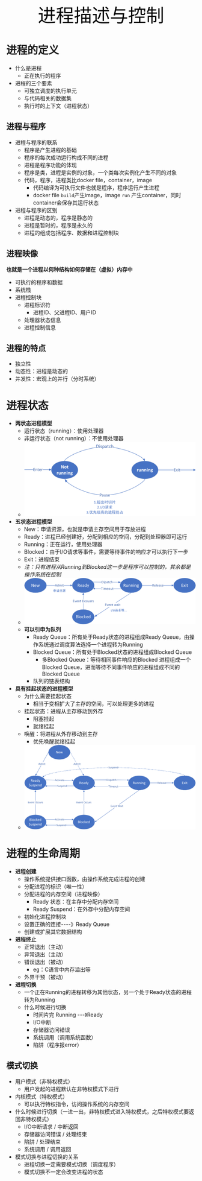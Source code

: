 <center><font face="黑体" color=black size=7>进程描述与控制</font></center>



# 进程的定义

- 什么是进程
  - 正在执行的程序
- 进程的三个要素
  - 可独立调度的执行单元
  - 与代码相关的数据集
  - 执行时的上下文（进程状态）



## 进程与程序

- 进程与程序的联系
  - 程序是产生进程的基础
  - 程序的每次成功运行构成不同的进程
  - 进程是程序功能的体现
  - 程序是类，进程是实例的对象，一个类每次实例化产生不同的对象
  - 代码，程序，进程类比docker file，container，image
    - 代码编译为可执行文件也就是程序，程序运行产生进程
    - docker file `build`产生image，image `run` 产生container，同时container会保存其运行状态
- 进程与程序的区别
  - 进程是动态的，程序是静态的
  - 进程是暂时的，程序是永久的
  - 进程的组成包括程序、数据和进程控制块



## 进程映像

**也就是一个进程以何种结构如何存储在（虚拟）内存中**

- 可执行的程序和数据
- 系统栈
- 进程控制块
  - 进程标识符
    - 进程ID、父进程ID、用户ID
  - 处理器状态信息
  - 进程控制信息



## 进程的特点

- 独立性
- 动态性：进程是动态的
- 并发性：宏观上的并行（分时系统）



# 进程状态

- **两状态进程模型**
  - 运行状态（running）：使用处理器
  - 非运行状态（not running）：不使用处理器
  - ![两状态模型](images/os_twostatus.png)
- **五状态进程模型**
  - New：申请资源，也就是申请主存空间用于存放进程
  - Ready：进程已经创建好，分配到相应的空间，分配到处理器即可运行
  - Running：正在运行，使用处理器
  - Blocked：由于I/O请求等事件，需要等待事件的响应才可以执行下一步
  - Exit：进程结束
  - *注：只有进程从Running到Blocked这一步是程序可以控制的，其余都是操作系统在控制*
  - ![五状态模型](images/os_fivestatus.png)
  - **可以引申为队列**
    - Ready Queue：所有处于Ready状态的进程组成Ready Queue，由操作系统通过调度算法选择一个进程转为Running
    - Blocked Queue：所有处于Blocked状态的进程组成Blocked Queue
      - 多Blocked  Queue：等待相同事件响应的Blocked 进程组成一个Blocked Queue，进而等待不同事件响应的进程组成不同的Blocked Queue
    - 队列的链表结构
- **具有挂起状态的进程模型**
  - 为什么需要挂起状态
    - 相当于变相扩大了主存的空间，可以处理更多的进程
  - 挂起状态：进程从主存移动到外存
    - 阻塞挂起
    - 就绪挂起
  - 唤醒：将进程从外存移动到主存
    - 优先唤醒就绪挂起
  - ![七状态模型](images/os_sevenstatus.png)



# 进程的生命周期

- **进程创建**
  - 操作系统提供接口函数，由操作系统完成进程的创建
  - 分配进程的标识（唯一性）
  - 分配进程的内存空间（进程映像）
    - Ready 状态：在主存中分配内存空间
    - Ready Suspend：在外存中分配内存空间
  - 初始化进程控制块
  - 设置正确的连接----》Ready Queue
  - 创建或扩展其它数据结构
- **进程终止**
  - 正常退出（主动）
  - 异常退出（主动）
  - 错误退出（被动）
    - eg：C语言中内存溢出等
  - 外界干预（被动）
- **进程切换**
  - 一个正在Running的进程转移为其他状态，另一个处于Ready状态的进程转为Running
  - 什么时候进行切换
    - 时间片完  Running ---》Ready
    - I/O中断  
    - 存储器访问错误
    - 系统调用（调用系统函数）
    - 陷阱（程序报error）



## 模式切换

- 用户模式（非特权模式）
  - 用户发起的进程默认在非特权模式下进行
- 内核模式（特权模式）
  - 可以执行特权指令，访问操作系统的内存空间
- 什么时候进行切换（一进一出，非特权模式进入特权模式，之后特权模式要返回非特权模式）
  - I/O中断请求 / 中断返回
  - 存储器访问错误 / 处理结束
  - 陷阱 / 处理结束
  - 系统调用 / 调用返回
- 模式切换与进程切换的关系
  - 进程切换一定需要模式切换（调度程序）
  - 模式切换不一定会改变进程的状态